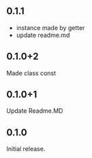 ## 0.1.1

 * instance made by getter
 * update readme.md

## 0.1.0+2

Made class const

## 0.1.0+1

Update Readme.MD

## 0.1.0

Initial release.
